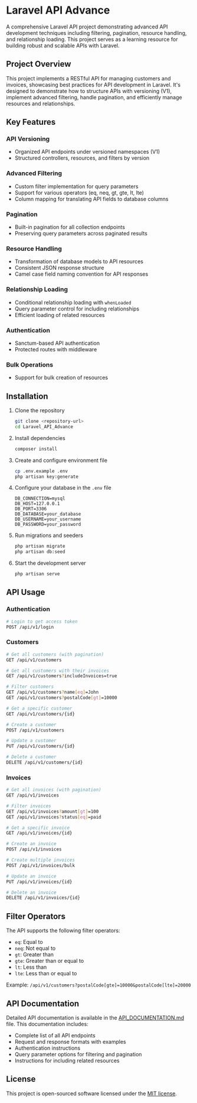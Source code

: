 # Laravel API Advance

A comprehensive Laravel API project demonstrating advanced API development techniques including filtering, pagination, resource handling, and relationship loading. This project serves as a learning resource for building robust and scalable APIs with Laravel.

## Project Overview

This project implements a RESTful API for managing customers and invoices, showcasing best practices for API development in Laravel. It's designed to demonstrate how to structure APIs with versioning (V1), implement advanced filtering, handle pagination, and efficiently manage resources and relationships.

## Key Features

### API Versioning
- Organized API endpoints under versioned namespaces (V1)
- Structured controllers, resources, and filters by version

### Advanced Filtering
- Custom filter implementation for query parameters
- Support for various operators (eq, neq, gt, gte, lt, lte)
- Column mapping for translating API fields to database columns

### Pagination
- Built-in pagination for all collection endpoints
- Preserving query parameters across paginated results

### Resource Handling
- Transformation of database models to API resources
- Consistent JSON response structure
- Camel case field naming convention for API responses

### Relationship Loading
- Conditional relationship loading with `whenLoaded`
- Query parameter control for including relationships
- Efficient loading of related resources

### Authentication
- Sanctum-based API authentication
- Protected routes with middleware

### Bulk Operations
- Support for bulk creation of resources

## Installation

1. Clone the repository
   ```bash
   git clone <repository-url>
   cd Laravel_API_Advance
   ```

2. Install dependencies
   ```bash
   composer install
   ```

3. Create and configure environment file
   ```bash
   cp .env.example .env
   php artisan key:generate
   ```

4. Configure your database in the `.env` file
   ```
   DB_CONNECTION=mysql
   DB_HOST=127.0.0.1
   DB_PORT=3306
   DB_DATABASE=your_database
   DB_USERNAME=your_username
   DB_PASSWORD=your_password
   ```

5. Run migrations and seeders
   ```bash
   php artisan migrate
   php artisan db:seed
   ```

6. Start the development server
   ```bash
   php artisan serve
   ```

## API Usage

### Authentication

```bash
# Login to get access token
POST /api/v1/login
```

### Customers

```bash
# Get all customers (with pagination)
GET /api/v1/customers

# Get all customers with their invoices
GET /api/v1/customers?includeInvoices=true

# Filter customers
GET /api/v1/customers?name[eq]=John
GET /api/v1/customers?postalCode[gt]=10000

# Get a specific customer
GET /api/v1/customers/{id}

# Create a customer
POST /api/v1/customers

# Update a customer
PUT /api/v1/customers/{id}

# Delete a customer
DELETE /api/v1/customers/{id}
```

### Invoices

```bash
# Get all invoices (with pagination)
GET /api/v1/invoices

# Filter invoices
GET /api/v1/invoices?amount[gt]=100
GET /api/v1/invoices?status[eq]=paid

# Get a specific invoice
GET /api/v1/invoices/{id}

# Create an invoice
POST /api/v1/invoices

# Create multiple invoices
POST /api/v1/invoices/bulk

# Update an invoice
PUT /api/v1/invoices/{id}

# Delete an invoice
DELETE /api/v1/invoices/{id}
```

## Filter Operators

The API supports the following filter operators:

- `eq`: Equal to
- `neq`: Not equal to
- `gt`: Greater than
- `gte`: Greater than or equal to
- `lt`: Less than
- `lte`: Less than or equal to

Example: `/api/v1/customers?postalCode[gte]=10000&postalCode[lte]=20000`

## API Documentation

Detailed API documentation is available in the [API_DOCUMENTATION.md](API_DOCUMENTATION.md) file. This documentation includes:

- Complete list of all API endpoints
- Request and response formats with examples
- Authentication instructions
- Query parameter options for filtering and pagination
- Instructions for including related resources

## License

This project is open-sourced software licensed under the [MIT license](https://opensource.org/licenses/MIT).
